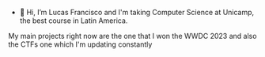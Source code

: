 - 👋 Hi, I’m Lucas Francisco and I'm taking Computer Science at Unicamp, the best course in Latin America.


My main projects right now are the one that I won the WWDC 2023 and also the CTFs one which I'm updating constantly
<!---
lucasfranciscosp/lucasfranciscosp is a ✨ special ✨ repository because its `README.md` (this file) appears on your GitHub profile.
You can click the Preview link to take a look at your changes.
--->
